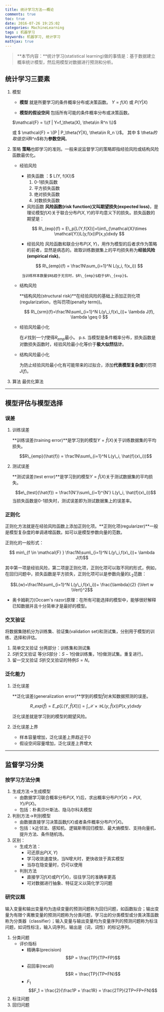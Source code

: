 ```yaml
---
title: 统计学习方法——概论
comments: true
toc: true
date: 2016-07-26 19:25:02
categories: MachineLearning
tags : 机器学习
keywords: 机器学习, 统计学习
mathjax: true
---
```


>**本节内容：**统计学习(statistical learning)做的事情是：基于数据建立概率统计模型，然后用模型对数据进行预测和分析。


<!-- more -->

## 统计学习三要素
1. 模型

    * **模型** 就是所要学习的条件概率分布或决策函数。    $Y=f(X)$ 或 $P(Y|X)$

    * **模型的假设空间** 包括所有可能的条件概率分布或决策函数。

    $\mathcal{F} = \\{f | Y=f_\theta(X), \theta\in R^n \\}$

    或 $ \mathcal{F} = \\{P | P_\theta(Y|X), \theta\in R_n \\}$。 其中 $ \theta$的取值空间$R^n$称为**参数空间**。
2. 策略
    **策略**也即学习的准则。一般来说监督学习的策略即指经验风险或结构风险函数最优化。
    * 经验风险

        * 损失函数 ：$ L(Y, f(X))$
            1. 0-1损失函数
            2. 平方损失函数
            3. 绝对损失函数
            4. 对数损失函数
        * 风险函数
            **风险函数(risk function)又叫期望损失(expected loss)**，是理论模型$f(X)$关于联合分布$P(X,Y)$的平均意义下的损失。损失函数的期望是：

        $$ R\_{exp}(f) = E\_p[L(Y,f(X))]=\\int\_{\mathcal{X}\times \mathcal{Y}}L(y,f(x))P(x,y)dxdy $$

        * 经验风险
            风险函数和联合分布$P(X, Y)$，用作为模型的后者求作为策略的前者，显然是病态的。故取训练数据集上的平均损失称为**经验风险(empirical risk)**。

        $$ R\_{emp}(f) = \frac1N\sum_{i=1}^N L(y_i, f(x_i)) $$

           当训练样本数量$N$趋于无穷时，$R\_{emp}$趋于$R\_{exp}$。

    * 结构风险

        **结构风险(structural risk)**在经验风险的基础上添加正则化项(regularization，也叫罚项(penalty term))。

        $$ R\_{srm}(f)=\frac1N\sum\_{i=1}^N L(y\_i,f(x\_i))+ \lambda J(f), \lambda \geq 0 $$

    * 经验风险最小化

        在$\mathcal{F}$找到一个$f$使得$R_{emp}$最小。
        p.s. 当模型是条件概率分布，损失函数是对数损失函数时，经验风险最小化等价于**极大似然估计**。

    * 结构风险最小化

        为防止经验风险最小化有可能带来的过拟合，添加**代表模型复杂度**的罚项$J(f)$。
3. 算法
    最优化算法

----------

## 模型评估与模型选择

### 误差

1. 训练误差

    **训练误差(training error)**是学习到的模型$Y=\hat{f}(X)$关于训练数据集的平均损失。

    $$R\_{emp}(\hat{f}) = \frac1N\sum\_{i=1}^N L(y\_i, \hat{f}(x\_i))$$
2. 测试误差

    **测试误差(test error)**是学习到的模型$Y=\hat{f}(X)$关于测试数据集的平均损失。

    $$e\_{test}(\hat{f}) = \frac1{N'}\sum\_{i=1}^{N'} L(y\_i, \hat{f}(x\_i))$$
当损失函数是0-1损失时，测试误差即为测试数据集上的误差率。

### 正则化

正则化方法就是在经验风险函数上添加正则化项。**正则化项(regularizer)**一般是模型复杂度的单调递增函数。如可以是模型参数向量的范数。

正则化的一般形式：

$$ min\_{f \in \mathcal{F} } \frac1N\sum\_{i=1}^N L(y\_i,f(x\_i))+ \lambda J(f)$$

其中第一项是经验风险，第二项是正则化项，正则化项可以取不同的形式，例如，在回归问题中，损失函数是平方损失，正则化项可以是参数向量的$L_2$范数：

$$L(w)=\frac1N\sum\_{i=1}^N L(y\_i,f(x\_i))+ \frac{\lambda}{2} {\Vert w \Vert}^2$$

* 奥卡姆剃刀(Occam's razor)原理：在所有可能选择的模型中，能够很好解释已知数据并且十分简单才是最好的模型。

### 交叉验证

将数据集随机分为训练集、验证集(validation set)和测试集，分别用于模型的训练、选择和评估。

1. 简单交叉验证
    分两部分：训练集和测试集
2. $S$折交叉验证
    等分$S$部分：$S-1$份做训练集，1份做测试集。重复进行。
3. 留一交叉验证
    $S$折交叉验证的特例$S=N$。

### 泛化能力

1. 泛化误差

    **泛化误差(generalization error)**学到的模型$\hat{f}$对未知数据预测的误差。

    $$R\_{exp}(\hat{f}) = E\_p[L(Y,\hat{f}(X))]=\int \_{\mathcal{X}\times \mathcal{Y}}L(y,\hat{f}(x))P(x,y)dxdy$$

    泛化误差就是学习到的模型的期望风险。

2. 泛化误差上界
    * 样本容量增加，泛化误差上界趋近于0
    * 假设空间容量增加，泛化误差上界增大

----------

## 监督学习分类

### 按学习方法分类
1. 生成方法->生成模型
    * 由数据学习联合概率分布$P(X,Y)$后，求出概率分布$P(Y|X) = P(X,Y)/P(X)$。
    * 包括：朴素贝叶斯法、隐马尔科夫模型
2. 判别方法->判别模型
    * 由数据直接学习决策函数$f(X)$或者条件概率分布$P(Y|X)$。
    * 包括：k近邻法、感知机、逻辑斯蒂回归模型、最大熵模型、支持向量机、提升方法、条件随机场。
3. 区别：
    * 生成方法：
        * 可还原出$P(X,Y)$
        * 学习收敛速度快，当N增大时，更快收敛于真实模型
        * 当存在隐变量时，仍可以使用
    * 判别方法
        * 直接学习$f(X)$或$P(Y|X)$，往往学习的准确率更高
        * 可对数据进行抽象、特征定义以简化学习问题

### 研究议题

输入变量和输出变量均为连续变量的预测问题称为回归问题，如函数拟合；输出变量为有限个离散变量的预测问题称为分类问题，学习出的分类模型或分类决策函数称为分类器（classifier）；输入变量与输出变量均为变量序列的预测问题称为标注问题，如词性标注，输入词序列，输出是（词，词性）的标记序列。


1. 分类问题
    * 评价指标
        * 精确率(precision)
            $$P = \frac{TP}{TP+FP}$$
        * 召回率(recall)
            $$R = \frac{TP}{TP+FN}$$
        * $F_1$
            $$F_1 = \frac{2}{\frac1P + \frac1R} = \frac{2TP}{2TP+FP+FN}$$
2. 标注问题
3. 回归问题

